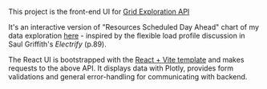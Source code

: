 This project is the front-end UI for [Grid Exploration API](https://github.com/vel9/grid-flexibility-exploration-api)

It's an interactive version of "Resources Scheduled Day Ahead" chart of my data exploration [here](https://github.com/vel9/grid-flexibility-exploration/blob/main/HomeGridFlexibility.ipynb) - inspired by the flexible load profile discussion in Saul Griffith's *Electrify* (p.89).

The React UI is bootstrapped with the [React + Vite template](https://vitejs.dev/guide/) and makes requests to the above API. It displays data with Plotly, provides form validations and general error-handling for communicating with backend.
